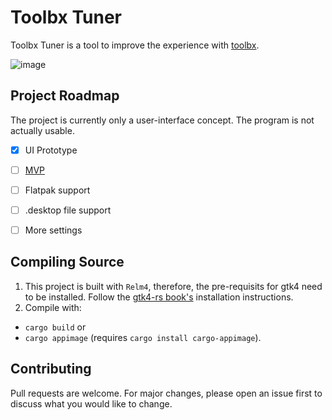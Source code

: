 
# Toolbx Tuner

Toolbx Tuner is a tool to improve the experience with [toolbx](containertoolbx.org/).

![image](https://user-images.githubusercontent.com/9381167/163803291-91a53046-85c3-4ba1-8f3b-1ecd29343e89.png)

## Project Roadmap

The project is currently only a user-interface concept. The program is not actually usable.

- [x] UI Prototype
- [ ] [MVP](https://github.com/13hannes11/toolbx-tuner/milestone/1)
- [ ] Flatpak support
- [ ] .desktop file support
- [ ] More settings



## Compiling Source

1. This project is built with `Relm4`, therefore, the pre-requisits for gtk4 need to be installed. Follow the [gtk4-rs book's](https://gtk-rs.org/gtk4-rs/stable/latest/book/installation_linux.html) installation instructions.
2. Compile with:
  * `cargo build` or
  * `cargo appimage` (requires `cargo install cargo-appimage`).

## Contributing
Pull requests are welcome. For major changes, please open an issue first to discuss what you would like to change.
